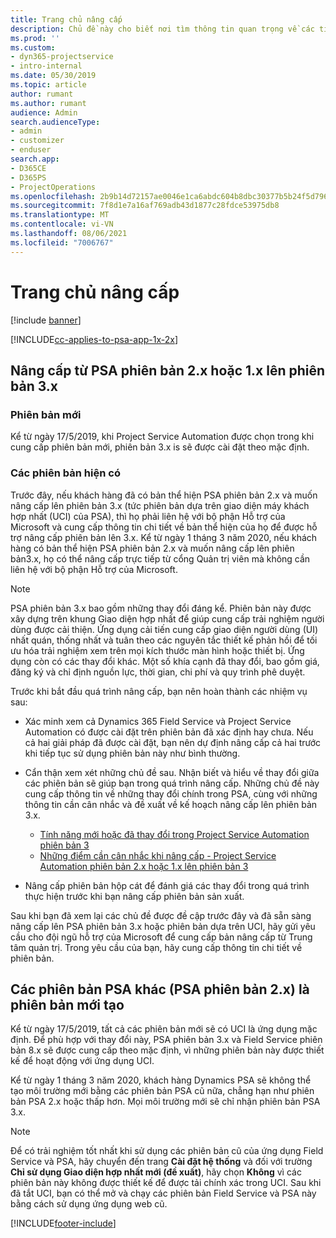 ```yaml
---
title: Trang chủ nâng cấp
description: Chủ đề này cho biết nơi tìm thông tin quan trọng về các tính năng mới và đã thay đổi trong Dynamics 365 Project Service Automation và quá trình nâng cấp lên phiên bản mới nhất.
ms.prod: ''
ms.custom:
- dyn365-projectservice
- intro-internal
ms.date: 05/30/2019
ms.topic: article
author: rumant
ms.author: rumant
audience: Admin
search.audienceType:
- admin
- customizer
- enduser
search.app:
- D365CE
- D365PS
- ProjectOperations
ms.openlocfilehash: 2b9b14d72157ae0046e1ca6abdc604b8dbc30377b5b24f5d79617a7201b1bf10
ms.sourcegitcommit: 7f8d1e7a16af769adb43d1877c28fdce53975db8
ms.translationtype: MT
ms.contentlocale: vi-VN
ms.lasthandoff: 08/06/2021
ms.locfileid: "7006767"
---
```

# <a name="upgrade-home-page"></a>Trang chủ nâng cấp

[!include [banner](../includes/psa-now-project-operations.md)]

[!INCLUDE[cc-applies-to-psa-app-1x-2x](../includes/cc-applies-to-psa-app-1x-2x.md)]

## <a name="upgrade-from-psa-version-2x-or-1x-to-version-3x"></a>Nâng cấp từ PSA phiên bản 2.x hoặc 1.x lên phiên bản 3.x

### <a name="new-instances"></a>Phiên bản mới

Kể từ ngày 17/5/2019, khi Project Service Automation được chọn trong khi cung cấp phiên bản mới, phiên bản 3.x is sẽ được cài đặt theo mặc định.

### <a name="existing-instances"></a>Các phiên bản hiện có

Trước đây, nếu khách hàng đã có bản thể hiện PSA phiên bản 2.x và muốn nâng cấp lên phiên bản 3.x (tức phiên bản dựa trên giao diện máy khách hợp nhất (UCI) của PSA), thì họ phải liên hệ với bộ phận Hỗ trợ của Microsoft và cung cấp thông tin chi tiết về bản thể hiện của họ để được hỗ trợ nâng cấp phiên bản lên 3.x. Kể từ ngày 1 tháng 3 năm 2020, nếu khách hàng có bản thể hiện PSA phiên bản 2.x và muốn nâng cấp lên phiên bản3.x, họ có thể nâng cấp trực tiếp từ cổng Quản trị viên mà không cần liên hệ với bộ phận Hỗ trợ của Microsoft.  

> [!NOTE]
> PSA phiên bản 3.x bao gồm những thay đổi đáng kể. Phiên bản này được xây dựng trên khung Giao diện hợp nhất để giúp cung cấp trải nghiệm người dùng được cải thiện. Ứng dụng cải tiến cung cấp giao diện người dùng (UI) nhất quán, thống nhất và tuân theo các nguyên tắc thiết kế phản hồi để tối ưu hóa trải nghiệm xem trên mọi kích thước màn hình hoặc thiết bị. Ứng dụng còn có các thay đổi khác. Một số khía cạnh đã thay đổi, bao gồm giá, đăng ký và chỉ định nguồn lực, thời gian, chi phí và quy trình phê duyệt.

Trước khi bắt đầu quá trình nâng cấp, bạn nên hoàn thành các nhiệm vụ sau:

- Xác minh xem cả Dynamics 365 Field Service và Project Service Automation có được cài đặt trên phiên bản đã xác định hay chưa. Nếu cả hai giải pháp đã được cài đặt, bạn nên dự định nâng cấp cả hai trước khi tiếp tục sử dụng phiên bản này như bình thường.
- Cẩn thận xem xét những chủ đề sau. Nhận biết và hiểu về thay đổi giữa các phiên bản sẽ giúp bạn trong quá trình nâng cấp. Những chủ đề này cung cấp thông tin về những thay đổi chính trong PSA, cùng với những thông tin cần cân nhắc và đề xuất về kế hoạch nâng cấp lên phiên bản 3.x.

    - [Tính năng mới hoặc đã thay đổi trong Project Service Automation phiên bản 3](whats-new-changed-v3.md)
    - [Những điểm cần cân nhắc khi nâng cấp - Project Service Automation phiên bản 2.x hoặc 1.x lên phiên bản 3](upgrade-v3.md)

- Nâng cấp phiên bản hộp cát để đánh giá các thay đổi trong quá trình thực hiện trước khi bạn nâng cấp phiên bản sản xuất.

Sau khi bạn đã xem lại các chủ đề được đề cập trước đây và đã sẵn sàng nâng cấp lên PSA phiên bản 3.x hoặc phiên bản dựa trên UCI, hãy gửi yêu cầu cho đội ngũ hỗ trợ của Microsoft để cung cấp bản nâng cấp từ Trung tâm quản trị. Trong yêu cầu của bạn, hãy cung cấp thông tin chi tiết về phiên bản.

## <a name="older-versions-of-psa-psa-version-2x-in-a-newly-created-instance"></a>Các phiên bản PSA khác (PSA phiên bản 2.x) là phiên bản mới tạo

Kể từ ngày 17/5/2019, tất cả các phiên bản mới sẽ có UCI là ứng dụng mặc định. Để phù hợp với thay đổi này, PSA phiên bản 3.x và Field Service phiên bản 8.x sẽ được cung cấp theo mặc định, vì những phiên bản này được thiết kế để hoạt động với ứng dụng UCI.

Kể từ ngày 1 tháng 3 năm 2020, khách hàng Dynamics PSA sẽ không thể tạo môi trường mới bằng các phiên bản PSA cũ nữa, chẳng hạn như phiên bản PSA 2.x hoặc thấp hơn. Mọi môi trường mới sẽ chỉ nhận phiên bản PSA 3.x.

> [!NOTE]
> Để có trải nghiệm tốt nhất khi sử dụng các phiên bản cũ của ứng dụng Field Service và PSA, hãy chuyển đến trang **Cài đặt hệ thống** và đối với trường **Chỉ sử dụng Giao diện hợp nhất mới (đề xuất)**, hãy chọn **Không** vì các phiên bản này không được thiết kế để được tải chính xác trong UCI. Sau khi đã tắt UCI, bạn có thể mở và chạy các phiên bản Field Service và PSA này bằng cách sử dụng ứng dụng web cũ. 


[!INCLUDE[footer-include](../includes/footer-banner.md)]